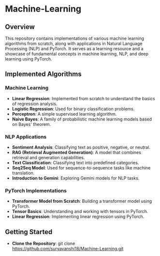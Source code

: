 # Machine-Learning
## Overview

This repository contains implementations of various machine learning algorithms from scratch, along with applications in Natural Language Processing (NLP) and PyTorch. It serves as a learning resource and a showcase of fundamental concepts in machine learning, NLP, and deep learning using PyTorch.

## Implemented Algorithms

### Machine Learning

- **Linear Regression**: Implemented from scratch to understand the basics of regression analysis.
- **Logistic Regression**: Used for binary classification problems.
- **Perceptron**: A simple supervised learning algorithm.
- **Naive Bayes**: A family of probabilistic machine learning models based on Bayes' theorem.

### NLP Applications

- **Sentiment Analysis**: Classifying text as positive, negative, or neutral.
- **RAG (Retrieval Augmented Generation)**: A model that combines retrieval and generation capabilities.
- **Text Classification**: Classifying text into predefined categories.
- **Seq2Seq Model**: Used for sequence-to-sequence tasks like machine translation.
- **Introduction to Gemini**: Exploring Gemini models for NLP tasks.

### PyTorch Implementations

- **Transformer Model from Scratch**: Building a transformer model using PyTorch.
- **Tensor Basics**: Understanding and working with tensors in PyTorch.
- **Linear Regression**: Implementing linear regression using PyTorch.

## Getting Started

- **Clone the Repository**:
    git clone https://github.com/suryavanshi18/Machine-Learning.git
